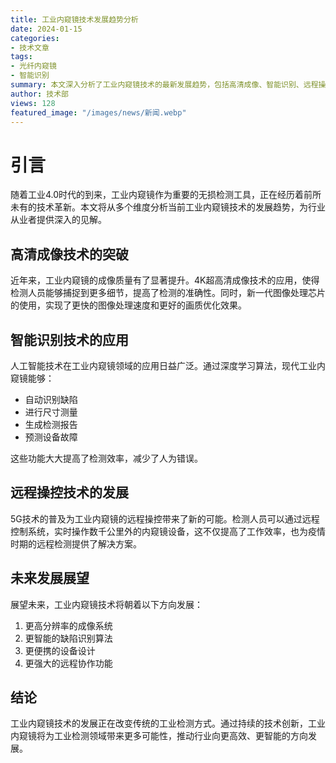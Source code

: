 ```yaml
---
title: 工业内窥镜技术发展趋势分析
date: 2024-01-15
categories:
- 技术文章
tags:
- 光纤内窥镜
- 智能识别
summary: 本文深入分析了工业内窥镜技术的最新发展趋势，包括高清成像、智能识别、远程操控等方面的创新突破，探讨了这些技术进步对工业检测领域带来的深远影响
author: 技术部
views: 128
featured_image: "/images/news/新闻.webp"
---
```

# 引言

随着工业4.0时代的到来，工业内窥镜作为重要的无损检测工具，正在经历着前所未有的技术革新。本文将从多个维度分析当前工业内窥镜技术的发展趋势，为行业从业者提供深入的见解。

## 高清成像技术的突破

近年来，工业内窥镜的成像质量有了显著提升。4K超高清成像技术的应用，使得检测人员能够捕捉到更多细节，提高了检测的准确性。同时，新一代图像处理芯片的使用，实现了更快的图像处理速度和更好的画质优化效果。

## 智能识别技术的应用

人工智能技术在工业内窥镜领域的应用日益广泛。通过深度学习算法，现代工业内窥镜能够：

- 自动识别缺陷
- 进行尺寸测量
- 生成检测报告
- 预测设备故障

这些功能大大提高了检测效率，减少了人为错误。

## 远程操控技术的发展

5G技术的普及为工业内窥镜的远程操控带来了新的可能。检测人员可以通过远程控制系统，实时操作数千公里外的内窥镜设备，这不仅提高了工作效率，也为疫情时期的远程检测提供了解决方案。

## 未来发展展望

展望未来，工业内窥镜技术将朝着以下方向发展：

1. 更高分辨率的成像系统
2. 更智能的缺陷识别算法
3. 更便携的设备设计
4. 更强大的远程协作功能

## 结论

工业内窥镜技术的发展正在改变传统的工业检测方式。通过持续的技术创新，工业内窥镜将为工业检测领域带来更多可能性，推动行业向更高效、更智能的方向发展。